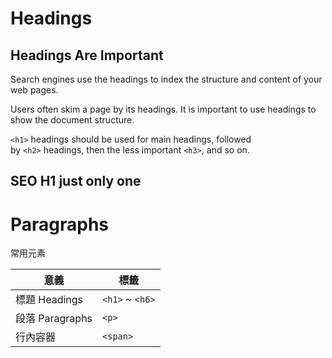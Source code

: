 # Headings

## Headings Are Important

Search engines use the headings to index the structure and content of your web pages.

Users often skim a page by its headings. It is important to use headings to show the document structure.

`<h1>` headings should be used for main headings, followed by `<h2>` headings, then the less important `<h3>`, and so on.

## SEO H1 just only one

# Paragraphs

常用元素

| 意義            | 標籤              |
| ------------- | --------------- |
| 標題 Headings   | `<h1>` ~ `<h6>` |
| 段落 Paragraphs | `<p>`           |
| 行內容器          | `<span>`        |
